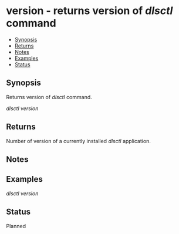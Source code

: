 # version - returns version of _dlsctl_ command

- [Synopsis](#synopsis)  
- [Returns](#returns)
- [Notes](#notes)  
- [Examples](#examples)  
- [Status](#status)

## Synopsis

Returns version of _dlsctl_ command.  

_dlsctl version_

## Returns

Number of version of a currently installed _dlsctl_ application.

## Notes


## Examples

_dlsctl version_

## Status

Planned